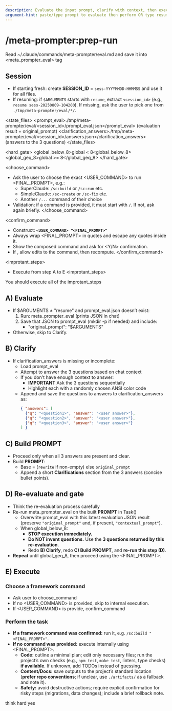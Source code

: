 ```yaml
---
description: Evaluate the input prompt, clarify with context, then execute the final prompt in thinking mode
argument-hint: paste/type prompt to evaluate then perform OR type resume
---
```


# /meta-prompter:prep-run

Read ~/.claude/commands/meta-prompter/eval.md and save it into <meta_prompter_eval> tag

## Session
- If starting fresh: create **SESSION_ID** = `sess-YYYYMMDD-HHMMSS` and use it for all files.
- If resuming: if `$ARGUMENTS` starts with `resume`, extract `<session_id>` (e.g., `resume sess-20250809-104200`). If missing, ask the user to pick one from `./tmp/meta-prompter/eval/*/`.

<state_files>
  <prompt_eval>./tmp/meta-prompter/eval/<session_id>/prompt_eval.json</prompt_eval>  (evaluation result + original_prompt)
  <clarification_answers>./tmp/meta-prompter/eval/<session_id>/answers.json</clarification_answers>      (answers to the 3 questions)
</state_files>

<hard_gate>
  <global_below_8>global < 8<global_below_8>
  <global_geq_8>global >= 8</global_geq_8>
</hard_gate>

<choose_command>
  - Ask the user to choose the exact <USER_COMMAND> to run <FINAL_PROMPT>, e.g.:
    - SuperClaude: `/sc:build` or `/sc:run` etc.
    - SimpleClaude: `/sc-create` or `/sc-fix` etc.
    - Another `/...` command of their choice
  - Validation: if a command is provided, it must start with `/`. If not, ask again briefly.
</choose_command>

<confirm_command>
  - Construct: **`<USER_COMMAND> "<FINAL_PROMPT>"`**
  - Always wrap <FINAL_PROMPT> in quotes and escape any quotes inside it.
  - Show the composed command and ask for <Y/N> confirmation.
  - If <N>, allow edits to the command, then recompute.
</confirm_command>

<improtant_steps>
  - Execute from step A to E
<improtant_steps>

You should execute all of the improtant_steps 

## A) Evaluate
- If $ARGUMENTS ≠ "resume" and prompt_eval.json doesn’t exist:
  1. Run: meta_prompter_eval (prints JSON in chat)
  2. Save that JSON to prompt_eval (mkdir -p if needed) and include:
     - "original_prompt": "$ARGUMENTS"
- Otherwise, skip to Clarify.

## B) Clarify
- If clarification_answers is missing or incomplete:
  - Load prompt_eval
  - Attempt to answer the 3 questions based on chat context
  - If you don't have enough context to answer:
    - **IMPORTANT** Ask the 3 questions sequentially
    - Highlight each with a randomly chosen ANSI color code
  - Append and save the questions to answers to clarification_answers as:
    ```json
    { "answers": [
      {"q": "<question1>", "answer": "<user answer>"},
      {"q": "<question2>", "answer": "<user answer>"},
      {"q": "<question3>", "answer": "<user answer>"}
    ] }
    ```

## C) Build PROMPT
- Proceed only when all 3 answers are present and clear.
- Build **PROMPT**:
  - Base = (`rewrite` if non-empty) else `original_prompt`
  - Append a short **Clarifications** section from the 3 answers (concise bullet points).

## D) Re-evaluate and gate
- Think the re-evaluation process carefully
- Re-run meta_prompter_eval on the built **PROMPT** in Task()
  - Overwrite prompt_eval with this latest evaluation JSON result (preserve `"original_prompt"` and, if present, `"contextual_prompt"`).
  - When global_below_8:
    - **STOP execution immediately.**
    - **Do NOT invent questions.** Use the **3 questions returned by this re-evaluation**.
    - Redo **B) Clarify**, redo **C) Build PROMPT**, and **re-run this step (D)**.
- **Repeat** until global_geq_8, then proceed using the <FINAL_PROMPT>.

## E) Execute

### Choose a framework command
- Ask user to choose_command
- If no <USER_COMMAND> is provided, skip to internal execution.
- If <USER_COMMAND> is provide, confirm_command

### Perform the task
- **If a framework command was confirmed:** run it, e.g. `/sc:build "<FINAL_PROMPT>"`.
- **If no command was provided:** execute internally using <FINAL_PROMPT>.
  - **Code:** outline a minimal plan; edit only necessary files; run the project’s own checks (e.g., `npm test`, `make test`, linters, type checks) **if available**. If unknown, add TODOs instead of guessing.
  - **Content/Docs:** save outputs to the project’s standard location (**prefer repo conventions**; if unclear, use `./artifacts/` as a fallback and note it).
  - **Safety:** avoid destructive actions; require explicit confirmation for risky steps (migrations, data changes); include a brief rollback note.

<tags>
   <mode>think hard</mode>
   <custom>yes</custom>
</tags>